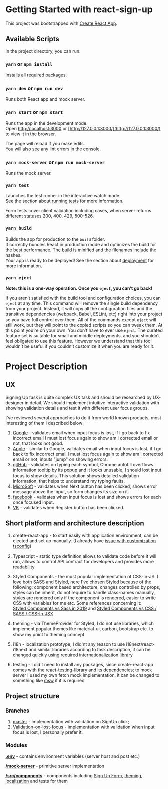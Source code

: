 
# Getting Started with react-sign-up

This project was bootstrapped with [Create React App](https://github.com/facebook/create-react-app).

## Available Scripts

In the project directory, you can run:

### `yarn` or `npm install`

Installs all required packages.

### `yarn dev` or `npm run dev`

Runs both React app and mock server.

### `yarn start` or `npm start`

Runs the app in the development mode.\
Open [http://localhost:3000](http://localhost:3000) or [http://127.0.0.1:3000/](http://127.0.0.1:3000/) to view it in the browser.

The page will reload if you make edits.\
You will also see any lint errors in the console.

### `yarn mock-server` or `npm run mock-server`

Runs the mock server.

### `yarn test`

Launches the test runner in the interactive watch mode.\
See the section about [running tests](https://facebook.github.io/create-react-app/docs/running-tests) for more information.

Form tests cover client validation including cases, when server returns different statuses 200, 400, 429, 500-526.

### `yarn build`

Builds the app for production to the `build` folder.\
It correctly bundles React in production mode and optimizes the build for the best performance.
The build is minified and the filenames include the hashes.\
Your app is ready to be deployed!
See the section about [deployment](https://facebook.github.io/create-react-app/docs/deployment) for more information.

### `yarn eject`

**Note: this is a one-way operation. Once you `eject`, you can’t go back!**

If you aren’t satisfied with the build tool and configuration choices, you can `eject` at any time. This command will remove the single build dependency from your project. Instead, it will copy all the configuration files and the transitive dependencies (webpack, Babel, ESLint, etc) right into your project so you have full control over them. All of the commands except `eject` will still work, but they will point to the copied scripts so you can tweak them. At this point you’re on your own. You don’t have to ever use `eject`. The curated feature set is suitable for small and middle deployments, and you shouldn’t feel obligated to use this feature. However we understand that this tool wouldn’t be useful if you couldn’t customize it when you are ready for it.


# Project Description

## UX

Signing Up task is quite complex UX task and should be researched by UX-designer in detail. We should implement intuitive interactive validation with showing validation details and test it with different user focus groups.

I've reviewed several approaches to do it from world known products, most interesting of them I described below:
1) [Google](https://accounts.google.com/signup/v2/webcreateaccount?continue=https%3A%2F%2Faccounts.google.com%2FManageAccount%3Fnc%3D1&gmb=exp&biz=false&flowName=GlifWebSignIn&flowEntry=SignUp) - validates email when input focus is lost, if I go back to fix incorrect email I must lost focus again to show am I corrected email or not, that looks not good.
2) [Apple](https://appleid.apple.com/account) - similar to Google, validates email when input focus is lost, if I go back to fix incorrect email I must lost focus again to show am I corrected email or not; inputs "jump" on showing errors.
3) [gitHub](https://github.com/join) - validates on typing each symbol, Chrome autofill overflows information tooltip by its popup and it looks unusable, I should lost input focus to show details. This solution shows detailed validation information, that helps to understand my typing faults.
4) [MicroSoft](https://signup.live.com/signup?wa=wsignin1.0&rpsnv=13&rver=7.3.6963.0&wp=MBI_SSL&wreply=https%3a%2f%2fwww.microsoft.com%2fru-ru%2f&id=74335&aadredir=1&contextid=BC78EB1BD6E62EA6&bk=1623145272&uiflavor=web&lic=1&mkt=RU-RU&lc=1049&uaid=0c37966ce84a420fa67cfebda55d0cbc) -  validates when Next button has been clicked, shows error message above the input, so form changes its size on it.
5) [facebook](https://www.facebook.com/) - validates when input focus is lost and shows errors for each once focused input.
6) [VK](https://vk.com/) - validates when Register button has been clicked.


## Short platform and architecture description

1) create-react-app - to start easily with application environment, can be ejected and set up manually.
(I already have [issue with customization tsconfig](https://github.com/facebook/create-react-app/issues/8909))

2) Typescript - static type definition allows to validate code before it will run, allows to control API contract for developers and provides more readability

3) Styled Components - the most popular implementation of CSS-in-JS. 
I love both SASS and Styled, here I've chosen Styled because of the following:
component based architecture, changes controlled by props, styles can be inherit, do not require to handle class-names manually, styles are rendered only if the component is rendered, easier to write CSS with variables for me etc.
Some references concerning it:\
[Styled Components vs Sass in 2019](https://itnext.io/css-in-js-vs-pre-post-processors-in-2019-8b1e20c066ed) and
[Styled Components vs CSS / SASS / CSS-In-JSX](https://binyamin.medium.com/styled-components-vs-css-sass-css-in-jsx-c3c9268e8945)

4) theming - via ThemeProvider for Styled, I do not use libraries, which implement popular themes like material-ui, carbon, bootstrap etc. to show my point to theming concept

5) i18n - localization prototype, I did'nt any reason to use i18next/react-i18next and similar libraries according to task description, it can be changed quickly using required internationalization library

6) testing - I did't need to install any packages, since create-react-app comes with the [react-testing-library](https://www.npmjs.com/package/@testing-library/react) and its dependencies; to mock server I used my own fetch mock implementation, it can be changed to something like [msw](https://www.npmjs.com/package/msw) if it is required


## Project structure

### Branches
1) [master](https://github.com/PoltP/react-sign-up/tree/master) - implementation with validation on SignUp click;
2) [Validation-on-lost-focus](https://github.com/PoltP/react-sign-up/tree/Validation-on-lost-focus) - implementation with validation when input focus is lost, I personally prefer it.

### Modules

**[.env](https://github.com/PoltP/react-sign-up/blob/master/.env)** - contains environment variables (server host and post etc.)

**[/mock-server](https://github.com/PoltP/react-sign-up/tree/master/mock-server)** - primitive server implementation

**[/src/components](https://github.com/PoltP/react-sign-up/tree/master/src/components)** - components including [Sign Up Form](https://github.com/PoltP/react-sign-up/tree/master/src/components/form), [theming](https://github.com/PoltP/react-sign-up/tree/master/src/components/theming), [localization](https://github.com/PoltP/react-sign-up/tree/master/src/components/localization) and tests for them